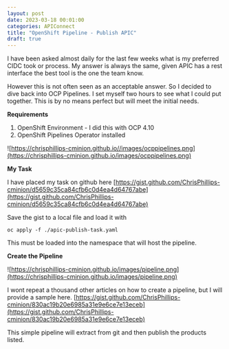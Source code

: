 ```yaml
---
layout: post
date: 2023-03-18 00:01:00
categories: APIConnect
title: "OpenShift Pipeline - Publish APIC"
draft: true
---
```


I have been asked almost daily for the last few weeks what is my preferred CIDC took or process.  My answer is always the same, given APIC has a rest interface the best tool is the one the team know.

<!--more-->

However this is not often seen as an acceptable answer. So I decided to dive back into OCP Pipelines. I set myself two hours to see what I could put together. This is by no means perfect but will meet the initial needs.  

**Requirements**
1. OpenShift Environment - I did this with OCP 4.10
2. OpenShift Pipelines Operator installed

![https://chrisphillips-cminion.github.io//images/ocppipelines.png](https://chrisphillips-cminion.github.io/images/ocppipelines.png)

**My Task**

I have placed my task on github here [https://gist.github.com/ChrisPhillips-cminion/d5659c35ca84cfb6c0d4ea4d64767abe](https://gist.github.com/ChrisPhillips-cminion/d5659c35ca84cfb6c0d4ea4d64767abe)

Save the gist to a local file and load it with

`oc apply -f ./apic-publish-task.yaml`

This must be loaded into the namespace that will host the pipeline.

**Create the Pipeline**

![https://chrisphillips-cminion.github.io/images/pipeline.png](https://chrisphillips-cminion.github.io/images/pipeline.png)

I wont repeat a thousand other articles on how to create a pipeline, but I will provide a sample here.
[https://gist.github.com/ChrisPhillips-cminion/830ac19b20e6985a31e9e6ce7e13eceb](https://gist.github.com/ChrisPhillips-cminion/830ac19b20e6985a31e9e6ce7e13eceb)

This simple pipeline will extract from git and then publish the products listed.
